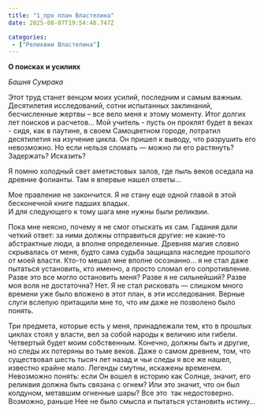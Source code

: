 ```yaml
---
title: "1_про план Властелина"
date: 2025-08-07T19:54:40.747Z

categories:
 - ["Реликвии Властелина"]
---
```


**О поисках и усилиях**

*Башня Сумрака*

Этот труд станет венцом моих усилий, последним и самым важным.
Десятилетия исследований, сотни испытанных заклинаний, бесчисленные
жертвы – все вело меня к этому моменту. Итог долгих лет поисков и
расчетов… Мой учитель - пусть он проклят будет в веках - сидя, как в
паутине, в своем Самоцветном городе, потратил десятилетия на изучение
цикла. Он пришел к выводу, что разрушить его невозможно. Но если нельзя
сломать — можно ли его растянуть? Задержать? Исказить?  

Я помню холодный свет аметистовых залов, где пыль веков оседала на
древние фолианты. Там я впервые нашел ответы…

Мое правление не закончится. Я не стану еще одной главой в этой
бесконечной книге падших владык.  
И для следующего к тому шага мне нужны были реликвии.

Пока мне неясно, почему я не смог отыскать их сам. Гадания дали четкий
ответ: за ними должны отправиться другие: не какие-то абстрактные люди,
а вполне определенные. Древняя магия словно скрывалась от меня, будто
сама судьба защищала наследие прошлого от моей власти. Кто-то мешал мне
вполне осознанно… я не стал даже пытаться установить, кто именно, а
просто сломал его сопротивление. Разве это все могло остановить меня?
Разве я не сильнейший? Разве моя воля не достаточна? Нет. Я не стал
рисковать — слишком много времени уже было вложено в этот план, в эти
исследования. Верные слуги вслепую притащили мне то, что им даже не
позволено было понять.

Три предмета, которые есть у меня, принадлежали тем, кто в прошлых
циклах стоял у власти, вел за собой народы к величию или гибели.
Четвертый будет моим собственным. Конечно, должны быть и другие, но
следы их потеряны во тьме веков. Даже о самом древнем, том, что
существовал шесть тысяч лет назад и чьи следы я все же нашел, известно
крайне мало. Легенды смутны, искажены временем. Невозможно понять: если
Он вошел в историю как Солнце, значит, его реликвия должна быть связана
с огнем? Или это значит, что он был колдуном, метавшим огненные шары?
Все это  так недостоверно. Возможно, раньше Нее не было смысла и
пытаться установить истину…
